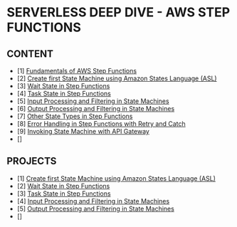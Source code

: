 # SERVERLESS DEEP DIVE - AWS STEP FUNCTIONS

## CONTENT

- [1] [Fundamentals of AWS Step Functions](./Docs/01-FundamentalsStepFunctions.md)
- [2] [Create first State Machine using Amazon States Language (ASL)](./Docs/02-FirstStateMachineUsingASL.md)
- [3] [Wait State in Step Functions](./Docs/03-WaitStateInStepFunctions.md)
- [4] [Task State in Step Functions](./Docs/04-TaskStateInStepFunctions.md)
- [5] [Input Processing and Filtering in State Machines](./Docs/05-InputProcessAndFilterInStateMachine.md)
- [6] [Output Processing and Filtering in State Machines](./Docs/06-OutputProcessAndFilterInStateMachine.md)
- [7] [Other State Types in Step Functions](./Docs/07-OtherStateTypesInStepFunctions.md)
- [8] [Error Handling in Step Functions with Retry and Catch](./Docs/08-ErrorHandlingStepFuncRetryCatch.md)
- [9] [Invoking State Machine with API Gateway](./Docs/09-InvokingStateMachineAPIGateway.md)
- [] []()

## PROJECTS

- [1] [Create first State Machine using Amazon States Language (ASL)](./Projects/firstStateMachineUsingASL/)
- [2] [Wait State in Step Functions](./Projects/waitStateStepFunctions/)
- [3] [Task State in Step Functions](./Projects/taskStateStepFunctions/)
- [4] [Input Processing and Filtering in State Machines](./Projects/inputProcessingAndFiltering/)
- [5] [Output Processing and Filtering in State Machines](./Projects/outputProcessingAndFiltering/)
- [] []()
